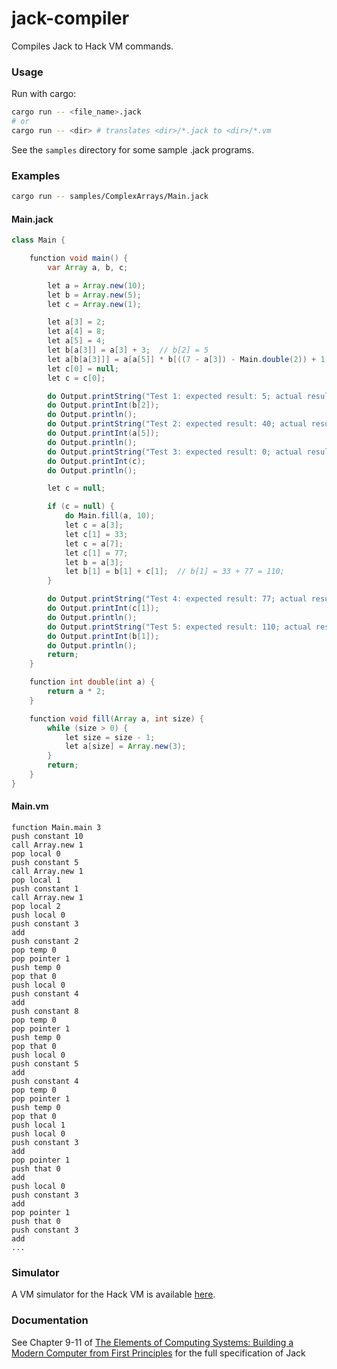 # jack-compiler

Compiles Jack to Hack VM commands.


### Usage
Run with cargo:
```bash
cargo run -- <file_name>.jack
# or
cargo run -- <dir> # translates <dir>/*.jack to <dir>/*.vm
```
See the `samples` directory for some sample .jack programs.
### Examples
```bash
cargo run -- samples/ComplexArrays/Main.jack
```
#### Main.jack
``` java
class Main {

    function void main() {
        var Array a, b, c;

        let a = Array.new(10);
        let b = Array.new(5);
        let c = Array.new(1);

        let a[3] = 2;
        let a[4] = 8;
        let a[5] = 4;
        let b[a[3]] = a[3] + 3;  // b[2] = 5
        let a[b[a[3]]] = a[a[5]] * b[((7 - a[3]) - Main.double(2)) + 1];  // a[5] = 8 * 5 = 40
        let c[0] = null;
        let c = c[0];

        do Output.printString("Test 1: expected result: 5; actual result: ");
        do Output.printInt(b[2]);
        do Output.println();
        do Output.printString("Test 2: expected result: 40; actual result: ");
        do Output.printInt(a[5]);
        do Output.println();
        do Output.printString("Test 3: expected result: 0; actual result: ");
        do Output.printInt(c);
        do Output.println();

        let c = null;

        if (c = null) {
            do Main.fill(a, 10);
            let c = a[3];
            let c[1] = 33;
            let c = a[7];
            let c[1] = 77;
            let b = a[3];
            let b[1] = b[1] + c[1];  // b[1] = 33 + 77 = 110;
        }

        do Output.printString("Test 4: expected result: 77; actual result: ");
        do Output.printInt(c[1]);
        do Output.println();
        do Output.printString("Test 5: expected result: 110; actual result: ");
        do Output.printInt(b[1]);
        do Output.println();
        return;
    }

    function int double(int a) {
    	return a * 2;
    }

    function void fill(Array a, int size) {
        while (size > 0) {
            let size = size - 1;
            let a[size] = Array.new(3);
        }
        return;
    }
}

```
#### Main.vm
```
function Main.main 3
push constant 10
call Array.new 1
pop local 0
push constant 5
call Array.new 1
pop local 1
push constant 1
call Array.new 1
pop local 2
push local 0
push constant 3
add
push constant 2
pop temp 0
pop pointer 1
push temp 0
pop that 0
push local 0
push constant 4
add
push constant 8
pop temp 0
pop pointer 1
push temp 0
pop that 0
push local 0
push constant 5
add
push constant 4
pop temp 0
pop pointer 1
push temp 0
pop that 0
push local 1
push local 0
push constant 3
add
pop pointer 1
push that 0
add
push local 0
push constant 3
add
pop pointer 1
push that 0
push constant 3
add
...
```

### Simulator
A VM simulator for the Hack VM is available [here](https://www.nand2tetris.org/software).

### Documentation
See Chapter 9-11 of [The Elements of Computing Systems: Building a Modern Computer from First Principles](https://www.amazon.com/Elements-Computing-Systems-Building-Principles/dp/0262640686) for the full specification of Jack
